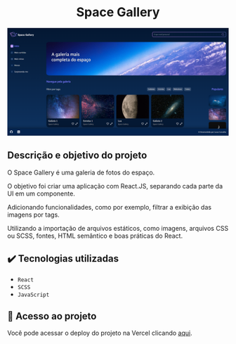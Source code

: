 <h1 align="center">Space Gallery</h1>

![Template Space Gallery](public/assets/imagens/readme-img/Capa_do_Projeto.png)

## Descrição e objetivo do projeto

O Space Gallery é uma galeria de fotos do espaço.

O objetivo foi criar uma aplicação com React.JS, separando cada parte da UI em um componente.

Adicionando funcionalidades, como por exemplo, filtrar a exibição das imagens por tags.

Utilizando a importação de arquivos estáticos, como imagens, arquivos CSS ou SCSS, fontes, HTML semântico e boas práticas do React.

## :heavy_check_mark: Tecnologias utilizadas

- `React`
- `SCSS`
- `JavaScript`

## :link: Acesso ao projeto

Você pode acessar o deploy do projeto na Vercel clicando [aqui](https://space-gallery-gold.vercel.app/).
